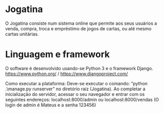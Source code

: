 # Jogatina
O Jogatina consiste num sistema online que permite aos seus usuários a
venda, compra, troca e empréstimo de jogos de cartas, ou até mesmo cartas
unitárias.

# Linguagem e framework
O software é desenvolvido usando-se Python 3 e o framework Django.  
https://www.python.org/ / https://www.djangoproject.com/

Como executar a plataforma:
Deve-se executar o comando: “python .\manage.py runserver” no diretório raiz (Jogatina).
Ao completar a inicialização do servidor, acessar o seu navegador e entrar com os seguintes endereços: localhost:8000/admin ou localhost:8000/vendas
(O login de admin é Mateus e a senha 123456)

